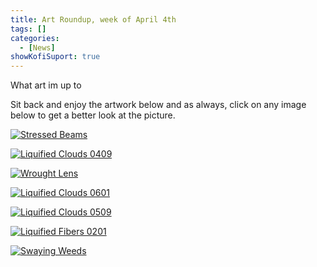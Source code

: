 ```yaml
---
title: Art Roundup, week of April 4th
tags: []
categories:
  - [News]
showKofiSuport: true
---
```

What art im up to<!-- more -->

Sit back and enjoy the artwork below and as always, click on any image below to get a better look at the picture.

<div class="center">

[![Stressed Beams](IMAGE-LINK "Stressed Beams")](PAGE-URL)

</div>

<div class="center">

[![Liquified Clouds 0409](IMAGE-LINK "Liquified Clouds 0409")](PAGE-URL)

</div>

<div class="center">

[![Wrought Lens](IMAGE-LINK "Wrought Lens")](PAGE-URL)

</div>

<div class="center">

[![Liquified Clouds 0601](IMAGE-LINK "Liquified Clouds 0601")](PAGE-URL)

</div>

<div class="center">

[![Liquified Clouds 0509](IMAGE-LINK "Liquified Clouds 0509")](PAGE-URL)

</div>

<div class="center">

[![Liquified Fibers 0201](IMAGE-LINK "Liquified Fibers 0201")](PAGE-URL)

</div>

<div class="center">

[![Swaying Weeds](IMAGE-LINK "Swaying Weeds")](PAGE-URL)

</div>